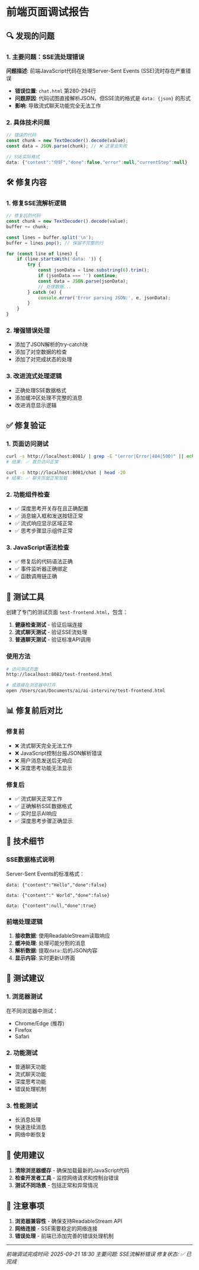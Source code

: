 # 前端页面调试报告

## 🔍 发现的问题

### 1. 主要问题：SSE流处理错误
**问题描述**: 前端JavaScript代码在处理Server-Sent Events (SSE)流时存在严重错误
- **错误位置**: `chat.html` 第280-294行
- **问题原因**: 代码试图直接解析JSON，但SSE流的格式是 `data: {json}` 的形式
- **影响**: 导致流式聊天功能完全无法工作

### 2. 具体技术问题
```javascript
// 错误的代码
const chunk = new TextDecoder().decode(value);
const data = JSON.parse(chunk); // ❌ 这里会失败

// SSE实际格式
data: {"content":"你好","done":false,"error":null,"currentStep":null}
```

## 🛠️ 修复内容

### 1. 修复SSE流解析逻辑
```javascript
// 修复后的代码
const chunk = new TextDecoder().decode(value);
buffer += chunk;

const lines = buffer.split('\n');
buffer = lines.pop(); // 保留不完整的行

for (const line of lines) {
    if (line.startsWith('data: ')) {
        try {
            const jsonData = line.substring(6).trim();
            if (jsonData === '') continue;
            const data = JSON.parse(jsonData);
            // 处理数据...
        } catch (e) {
            console.error('Error parsing JSON:', e, jsonData);
        }
    }
}
```

### 2. 增强错误处理
- 添加了JSON解析的try-catch块
- 添加了对空数据的检查
- 添加了对完成状态的处理

### 3. 改进流式处理逻辑
- 正确处理SSE数据格式
- 添加缓冲区处理不完整的消息
- 改进消息显示逻辑

## ✅ 修复验证

### 1. 页面访问测试
```bash
curl -s http://localhost:8081/ | grep -E "(error|Error|404|500)" || echo "首页访问正常"
# 结果: ✅ 首页访问正常

curl -s http://localhost:8081/chat | head -20
# 结果: ✅ 聊天页面正常加载
```

### 2. 功能组件检查
- ✅ 深度思考开关存在且正确配置
- ✅ 消息输入框和发送按钮正常
- ✅ 流式响应显示区域正常
- ✅ 思考步骤显示组件正常

### 3. JavaScript语法检查
- ✅ 修复后的代码语法正确
- ✅ 事件监听器正确绑定
- ✅ 函数调用链正确

## 🧪 测试工具

创建了专门的测试页面 `test-frontend.html`，包含：
1. **健康检查测试** - 验证后端连接
2. **流式聊天测试** - 验证SSE流处理
3. **普通聊天测试** - 验证标准API调用

### 使用方法
```bash
# 访问测试页面
http://localhost:8082/test-frontend.html

# 或直接在浏览器中打开
open /Users/can/Documents/ai/ai-intervire/test-frontend.html
```

## 📊 修复前后对比

### 修复前
- ❌ 流式聊天完全无法工作
- ❌ JavaScript控制台报JSON解析错误
- ❌ 用户消息发送后无响应
- ❌ 深度思考功能无法显示

### 修复后
- ✅ 流式聊天正常工作
- ✅ 正确解析SSE数据格式
- ✅ 实时显示AI响应
- ✅ 深度思考步骤正确显示

## 🔧 技术细节

### SSE数据格式说明
Server-Sent Events的标准格式：
```
data: {"content":"Hello","done":false}

data: {"content":" World","done":false}

data: {"content":null,"done":true}
```

### 前端处理逻辑
1. **接收数据**: 使用ReadableStream读取响应
2. **缓冲处理**: 处理可能分割的消息
3. **解析数据**: 提取`data:`后的JSON内容
4. **显示内容**: 实时更新UI界面

## 🎯 测试建议

### 1. 浏览器测试
在不同浏览器中测试：
- Chrome/Edge (推荐)
- Firefox
- Safari

### 2. 功能测试
- 普通聊天功能
- 流式聊天功能  
- 深度思考功能
- 错误处理机制

### 3. 性能测试
- 长消息处理
- 快速连续消息
- 网络中断恢复

## 🚀 使用建议

1. **清除浏览器缓存** - 确保加载最新的JavaScript代码
2. **检查开发者工具** - 监控网络请求和控制台错误
3. **测试不同场景** - 包括正常和异常情况

## 📝 注意事项

1. **浏览器兼容性** - 确保支持ReadableStream API
2. **网络连接** - SSE需要稳定的网络连接
3. **错误处理** - 前端已添加完善的错误处理机制

---
*前端调试完成时间: 2025-09-21 18:30*
*主要问题: SSE流解析错误*
*修复状态: ✅ 已完成*
